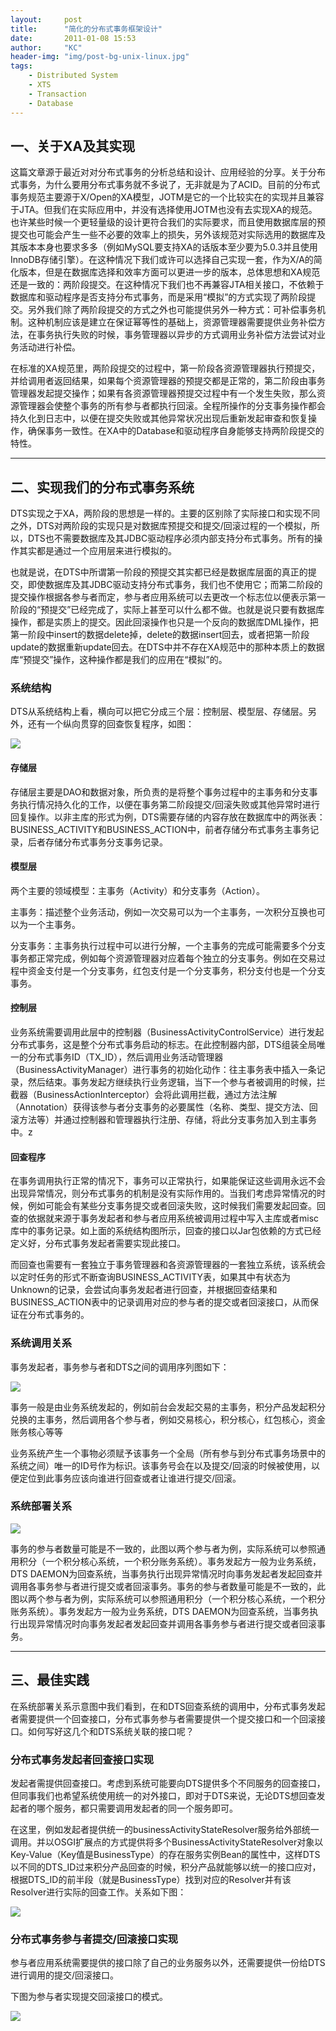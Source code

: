 ```yaml
---
layout:     post
title:      "简化的分布式事务框架设计"
date:       2011-01-08 15:53
author:     "KC"
header-img: "img/post-bg-unix-linux.jpg"
tags:
    - Distributed System
    - XTS
    - Transaction
    - Database
---
```

## 一、关于XA及其实现 这篇文章源于最近对对分布式事务的分析总结和设计、应用经验的分享。关于分布式事务，为什么要用分布式事务就不多说了，无非就是为了ACID。目前的分布式事务规范主要源于X/Open的XA模型，JOTM是它的一个比较实在的实现并且兼容于JTA。但我们在实际应用中，并没有选择使用JOTM也没有去实现XA的规范。也许某些时候一个更轻量级的设计更符合我们的实际要求，而且使用数据库层的预提交也可能会产生一些不必要的效率上的损失，另外该规范对实际选用的数据库及其版本本身也要求多多（例如MySQL要支持XA的话版本至少要为5.0.3并且使用InnoDB存储引擎）。在这种情况下我们或许可以选择自己实现一套，作为X/A的简化版本，但是在数据库选择和效率方面可以更进一步的版本，总体思想和XA规范还是一致的：两阶段提交。在这种情况下我们也不再兼容JTA相关接口，不依赖于数据库和驱动程序是否支持分布式事务，而是采用“模拟”的方式实现了两阶段提交。另外我们除了两阶段提交的方式之外也可能提供另外一种方式：可补偿事务机制。这种机制应该是建立在保证幂等性的基础上，资源管理器需要提供业务补偿方法，在事务执行失败的时候，事务管理器以异步的方式调用业务补偿方法尝试对业务活动进行补偿。 在标准的XA规范里，两阶段提交的过程中，第一阶段各资源管理器执行预提交，并给调用者返回结果，如果每个资源管理器的预提交都是正常的，第二阶段由事务管理器发起提交操作；如果有各资源管理器预提交过程中有一个发生失败，那么资源管理器会使整个事务的所有参与者都执行回滚。全程所操作的分支事务操作都会持久化到日志中，以便在提交失败或其他异常状况出现后重新发起审查和恢复操作，确保事务一致性。在XA中的Database和驱动程序自身能够支持两阶段提交的特性。  
---
## 二、实现我们的分布式事务系统 DTS实现之于XA，两阶段的思想是一样的。主要的区别除了实际接口和实现不同之外，DTS对两阶段的实现只是对数据库预提交和提交/回滚过程的一个模拟，所以，DTS也不需要数据库及其JDBC驱动程序必须内部支持分布式事务。所有的操作其实都是通过一个应用层来进行模拟的。 也就是说，在DTS中所谓第一阶段的预提交其实都已经是数据库层面的真正的提交，即使数据库及其JDBC驱动支持分布式事务，我们也不使用它；而第二阶段的提交操作根据各参与者而定，参与者应用系统可以去更改一个标志位以便表示第一阶段的“预提交”已经完成了，实际上甚至可以什么都不做。也就是说只要有数据库操作，都是实质上的提交。因此回滚操作也只是一个反向的数据库DML操作，把第一阶段中insert的数据delete掉，delete的数据insert回去，或者把第一阶段update的数据重新update回去。在DTS中并不存在XA规范中的那种本质上的数据库“预提交”操作，这种操作都是我们的应用在“模拟”的。 ### 系统结构 DTS从系统结构上看，横向可以把它分成三个层：控制层、模型层、存储层。另外，还有一个纵向贯穿的回查恢复程序，如图：![](/attachments/medish.jpg)  #### 存储层 存储层主要是DAO和数据对象，所负责的是将整个事务过程中的主事务和分支事务执行情况持久化的工作，以便在事务第二阶段提交/回滚失败或其他异常时进行回复操作。以非主库的形式为例，DTS需要存储的内容存放在数据库中的两张表：BUSINESS_ACTIVITY和BUSINESS_ACTION中，前者存储分布式事务主事务记录，后者存储分布式事务分支事务记录。  #### 模型层  两个主要的领域模型：主事务（Activity）和分支事务（Action）。 主事务：描述整个业务活动，例如一次交易可以为一个主事务，一次积分互换也可以为一个主事务。 分支事务：主事务执行过程中可以进行分解，一个主事务的完成可能需要多个分支事务都正常完成，例如每个资源管理器对应着每个独立的分支事务。例如在交易过程中资金支付是一个分支事务，红包支付是一个分支事务，积分支付也是一个分支事务。   #### 控制层  业务系统需要调用此层中的控制器（BusinessActivityControlService）进行发起分布式事务，这是整个分布式事务启动的标志。在此控制器内部，DTS组装全局唯一的分布式事务ID（TX_ID），然后调用业务活动管理器（BusinessActivityManager）进行事务的初始化动作：往主事务表中插入一条记录，然后结束。事务发起方继续执行业务逻辑，当下一个参与者被调用的时候，拦截器（BusinessActionInterceptor）会将此调用拦截，通过方法注解（Annotation）获得该参与者分支事务的必要属性（名称、类型、提交方法、回滚方法等）并通过控制器和管理器执行注册、存储，将此分支事务加入到主事务中。z #### 回查程序  在事务调用执行正常的情况下，事务可以正常执行，如果能保证这些调用永远不会出现异常情况，则分布式事务的机制是没有实际作用的。当我们考虑异常情况的时候，例如可能会有某些分支事务提交或者回滚失败，这时候我们需要发起回查。回查的依据就来源于事务发起者和参与者应用系统被调用过程中写入主库或者misc库中的事务记录。如上面的系统结构图所示，回查的接口以Jar包依赖的方式已经定义好，分布式事务发起者需要实现此接口。 而回查也需要有一套独立于事务管理器和各资源管理器的一套独立系统，该系统会以定时任务的形式不断查询BUSINESS_ACTIVITY表，如果其中有状态为Unknown的记录，会尝试向事务发起者进行回查，并根据回查结果和BUSINESS_ACTION表中的记录调用对应的参与者的提交或者回滚接口，从而保证在分布式事务的。 ### 系统调用关系  事务发起者，事务参与者和DTS之间的调用序列图如下：![](/attachments/1424mD.jpg)  事务一般是由业务系统发起的，例如前台会发起交易的主事务，积分产品发起积分兑换的主事务，然后调用各个参与者，例如交易核心，积分核心，红包核心，资金账务核心等等 业务系统产生一个事物必须赋予该事务一个全局（所有参与到分布式事务场景中的系统之间）唯一的ID号作为标识。该事务号会在以及提交/回滚的时候被使用，以便定位到此事务应该向谁进行回查或者让谁进行提交/回滚。 ### 系统部署关系
![](/attachments/medish2.jpg)事务的参与者数量可能是不一致的，此图以两个参与者为例，实际系统可以参照通用积分（一个积分核心系统，一个积分账务系统）。事务发起方一般为业务系统，DTS DAEMON为回查系统，当事务执行出现异常情况时向事务发起者发起回查并调用各事务参与者进行提交或者回滚事务。事务的参与者数量可能是不一致的，此图以两个参与者为例，实际系统可以参照通用积分（一个积分核心系统，一个积分账务系统）。事务发起方一般为业务系统，DTS DAEMON为回查系统，当事务执行出现异常情况时向事务发起者发起回查并调用各事务参与者进行提交或者回滚事务。 
---
## 三、最佳实践 在系统部署关系示意图中我们看到，在和DTS回查系统的调用中，分布式事务发起者需要提供一个回查接口，分布式事务参与者需要提供一个提交接口和一个回滚接口。如何写好这几个和DTS系统关联的接口呢？  ### 分布式事务发起者回查接口实现 发起者需提供回查接口。考虑到系统可能要向DTS提供多个不同服务的回查接口，但同事我们也希望系统使用统一的对外接口，即对于DTS来说，无论DTS想回查发起者的哪个服务，都只需要调用发起者的同一个服务即可。 在这里，例如发起者提供统一的businessActivityStateResolver服务给外部统一调用。并以OSGI扩展点的方式提供将多个BusinessActivityStateResolver对象以Key-Value（Key值是BusinessType）的存在服务实例Bean的属性中，这样DTS以不同的DTS_ID过来积分产品回查的时候，积分产品就能够以统一的接口应对，根据DTS_ID的前半段（就是BusinessType）找到对应的Resolver并有该Resolver进行实际的回查工作。关系如下图：![](/attachments/medish3.jpg) ### 分布式事务参与者提交/回滚接口实现 参与者应用系统需要提供的接口除了自己的业务服务以外，还需要提供一份给DTS进行调用的提交/回滚接口。 下图为参与者实现提交回滚接口的模式。
![](/attachments/medish4.jpg)